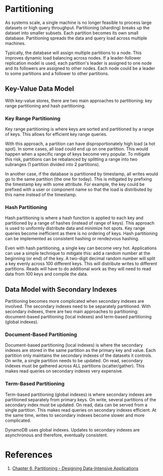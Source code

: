 # Partitioning
As systems scale, a single machine is no longer feasible to process large datasets or high query throughput. Partitioning (sharding) breaks up the dataset into smaller subsets. Each partition becomes its own small database. Partitioning spreads the data and query load across multiple machines.

Typically, the database will assign multiple partitions to a node. This improves dynamic load balancing across nodes. If a leader-follower replication model is used, each partition's leader is assigned to one node and its followers are assigned to other nodes. Each node could be a leader to some partitions and a follower to other partitions.
## Key-Value Data Model
With key-value stores, there are two main approaches to partitioning: key range partitioning and hash partitioning.
### Key Range Partitioning
Key range partitioning is where keys are sorted and partitioned by a range of keys. This allows for efficient key range queries. 

With this approach, a partition can have disproportionately high load (a hot spot). In some cases, all load could end up on one partition. This would happen when a specific range of keys become very popular. To mitigate this risk, partitions can be rebalanced by splitting a range into two subranges (1 partition divided into 2 partitions).

In another case, if the database is partitioned by timestamp, all writes would go to the same partition (the one for today). This is mitigated by prefixing the timestamp key with some attribute. For example, the key could be prefixed with a user or component name so that the load is distributed by this name instead of the timestamp.
### Hash Partitioning
Hash partitioning is where a hash function is applied to each key and partitioned by a range of hashes (instead of range of keys). This approach is used to uniformly distribute data and minimize hot spots. Key range queries become inefficient as there is no ordering of keys. Hash partitioning can be implemented as consistent hashing or rendezvous hashing.

Even with hash partitioning, a single key can become very hot. Applications can use a simple technique to mitigate this: add a random number at the beginning (or end) of the key. A two-digit decimal random number will split a key evenly across 100 different keys. This will distribute writes to different partitions. Reads will have to do additional work as they will need to read data from 100 keys and compile the data.
## Data Model with Secondary Indexes
Partitioning becomes more complicated when secondary indexes are involved. The secondary indexes need to be separately partitioned. With secondary indexes, there are two main approaches to partitioning: document-based partitioning (local indexes) and term-based partitioning (global indexes).
### Document-Based Partitioning
Document-based partitioning (local indexes) is where the secondary indexes are stored in the same partition as the primary key and value. Each partition only maintains the secondary indexes of the datasets it controls. On write, a single partition needs to be updated. On read, secondary indexes must be gathered across ALL partitions (scatter/gather). This makes read queries on secondary indexes very expensive.
### Term-Based Partitioning
Term-based partitioning (global indexes) is where secondary indexes are partitioned separately from primary keys. On write, several partitions of the secondary index must be updated. On read, data can be served from a single partition. This makes read queries on secondary indexes efficient. At the same time, writes to secondary indexes become slower and more complicated.

DynamoDB uses global indexes. Updates to secondary indexes are asynchronous and therefore, eventually consistent.
# References
1. [Chapter 6, Partitioning - Designing Data-Intensive Applications](https://www.amazon.com/Designing-Data-Intensive-Applications-Reliable-Maintainable/dp/1449373321)
